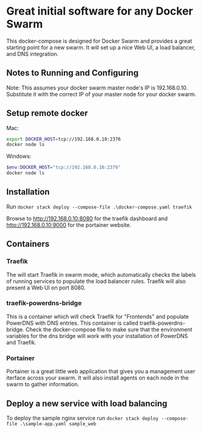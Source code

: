 # Great initial software for any Docker Swarm

This docker-compose is designed for Docker Swarm and provides a great starting point for a new swarm. It will set up a nice Web UI, a load balancer, and DNS integration.

## Notes to Running and Configuring

Note: This assumes your docker swarm master node's IP is 192.168.0.10. Substitute it with the correct IP of your master node for your docker swarm.

## Setup remote docker

Mac:

```bash
export DOCKER_HOST=tcp://192.168.0.10:2376
docker node ls
```

Windows:

```powershell
$env:DOCKER_HOST="tcp://192.168.0.10:2376"
docker node ls
```

## Installation

Run `docker stack deploy --compose-file .\docker-compose.yaml traefik`

Browse to http://192.168.0.10:8080 for the traefik dashboard and http://192.168.0.10:9000 for the portainer website.

## Containers

### Traefik

The will start Traefik in swarm mode, which automatically checks the labels of running services to populate the load balancer rules. Traefik will also present a Web UI on port 8080.

### traefik-powerdns-bridge

This is a container which will check Traefik for "Frontends" and populate PowerDNS with DNS entries. This container is called traefik-powerdns-bridge. Check the docker-compose file to make sure that the environment variables for the dns bridge will work with your installation of PowerDNS and Traefik.

### Portainer

Portainer is a great little web application that gives you a management user iterface across your swarm. It will also install agents on each node in the swarm to gather information.

## Deploy a new service with load balancing

To deploy the sample nginx service run `docker stack deploy --compose-file .\sample-app.yaml sample_web`
